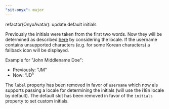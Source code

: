 ```yaml
---
"sit-onyx": major
---
```


refactor(OnyxAvatar): update default initials

Previously the initials were taken from the first two words. Now they will be determined as described [here](https://github.com/SchwarzIT/onyx/issues/2454) by considering the locale.
If the username contains unsupported characters (e.g. for some Korean characters) a fallback icon will be displayed.

Example for "John Middlename Doe":

- Previously: "JM"
- Now: "JD"

The `label` property has been removed in favor of `username` which now als supports passing a locale for determining the initials (will use the i18n locale by default).
The default slot has been removed in favor of the `initials` property to set custom initials.
